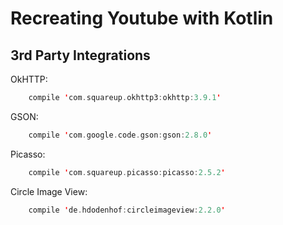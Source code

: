 # Recreating Youtube with Kotlin


## 3rd Party Integrations

OkHTTP:
```Kotlin
    compile 'com.squareup.okhttp3:okhttp:3.9.1'
```
GSON:
```Kotlin
    compile 'com.google.code.gson:gson:2.8.0'
```
Picasso:
```Kotlin
    compile 'com.squareup.picasso:picasso:2.5.2'
```
Circle Image View:
```Kotlin
    compile 'de.hdodenhof:circleimageview:2.2.0'
```
